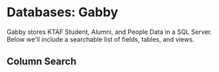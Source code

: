 # Databases: Gabby

Gabby stores KTAF Student, Alumni, and People Data in a SQL Server. Below we'll include a searchable list of fields, tables, and views.

## Column Search

<script type='text/javascript' src='https://tableau.kipp.org/javascripts/api/viz_v1.js'></script><div class='tableauPlaceholder' style='width: 1000px; height: 850px;'><object class='tableauViz' width='1000' height='850' style='display:none;'><param name='host_url' value='https%3A%2F%2Ftableau.kipp.org%2F' /> <param name='embed_code_version' value='3' /> <param name='site_root' value='&#47;t&#47;KIPPNJ' /><param name='name' value='column_lookup&#47;Dashboard1' /><param name='tabs' value='yes' /><param name='toolbar' value='yes' /><param name='showAppBanner' value='false' /></object></div>